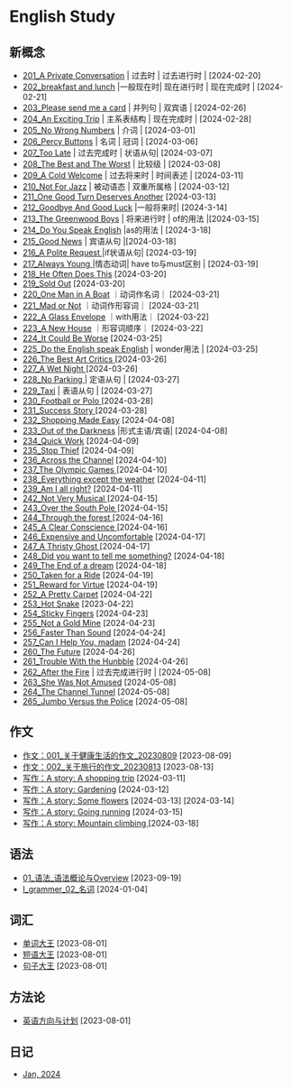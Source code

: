 # English Study

## 新概念

* [201_A Private Conversation](https://github.com/carloscn/english/issues/18) | 过去时 | 过去进行时 | [2024-02-20]
* [202_breakfast and lunch](https://github.com/carloscn/english/issues/19) |一般现在时| 现在进行时 | 现在完成时 | [2024-02-21]
* [203_Please send me a card](https://github.com/carloscn/english/issues/20)  | 并列句 | 双宾语 | [2024-02-26]
* [204_An Exciting Trip](https://github.com/carloscn/english/issues/21) | 主系表结构 | 现在完成时 | [2024-02-28]
* [205_No Wrong Numbers](https://github.com/carloscn/english/issues/22) | 介词 | [2024-03-01]
* [206_Percy Buttons](https://github.com/carloscn/english/issues/23) | 名词 | 冠词 | [2024-03-06]
* [207_Too Late](https://github.com/carloscn/english/issues/24) | 过去完成时 | 状语从句| [2024-03-07]
* [208_The Best and The Worst](https://github.com/carloscn/english/issues/25) | 比较级 | [2024-03-08]
* [209_A Cold Welcome](https://github.com/carloscn/english/issues/26) | 过去将来时 | 时间表述 | [2024-03-11]
* [210_Not For Jazz](https://github.com/carloscn/english/issues/29) | 被动语态 | 双重所属格 | [2024-03-12]
* [211_One Good Turn Deserves Another](https://github.com/carloscn/english/issues/31) [2024-03-13]
* [212_Goodbye And Good Luck](https://github.com/carloscn/english/issues/33) |一般将来时| [2024-3-14]
* [213_The Greenwood Boys](https://github.com/carloscn/english/issues/35) | 将来进行时 | of的用法 |[2024-03-15]
* [214_Do You Speak English](https://github.com/carloscn/english/issues/37) |as的用法 | [2024-3-18]
* [215_Good News](https://github.com/carloscn/english/issues/38) | 宾语从句 |[2024-03-18]
* [216_A Polite Request ](https://github.com/carloscn/english/issues/40) |if状语从句| [2024-03-19]
* [217_Always Young ](https://github.com/carloscn/english/issues/41) |情态动词| have to与must区别 | [2024-03-19]
* [218_He Often Does This](https://github.com/carloscn/english/issues/44) [2024-03-20]
* [219_Sold Out](https://github.com/carloscn/english/issues/45)  [2024-03-20]
* [220_One Man in A Boat](https://github.com/carloscn/english/issues/47) ｜动词作名词｜ [2024-03-21]
* [221_Mad or Not](https://github.com/carloscn/english/issues/48) ｜动词作形容词｜ [2024-03-21]
* [222_A Glass Envelope](https://github.com/carloscn/english/issues/50) ｜with用法｜ [2024-03-22]
* [223_A New House](https://github.com/carloscn/english/issues/51) ｜形容词顺序｜ [2024-03-22]
* [224_It Could Be Worse](https://github.com/carloscn/english/issues/53) [2024-03-25]
* [225_Do the English speak English](https://github.com/carloscn/english/issues/54) | wonder用法 | [2024-03-25]
* [226_The Best Art Critics ](https://github.com/carloscn/english/issues/56) [2024-03-26]
* [227_A Wet Night ](https://github.com/carloscn/english/issues/57) [2024-03-26]
* [228_No Parking ](https://github.com/carloscn/english/issues/60) | 定语从句 | [2024-03-27]
* [229_Taxi](https://github.com/carloscn/english/issues/61) | 表语从句 | [2024-03-27]
* [230_Football or Polo ](https://github.com/carloscn/english/issues/63) [2024-03-28]
* [231_Success Story ](https://github.com/carloscn/english/issues/64) [2024-03-28]
* [232_Shopping Made Easy](https://github.com/carloscn/english/issues/66) [2024-04-08]
* [233_Out of the Darkness](https://github.com/carloscn/english/issues/67) |形式主语/宾语| [2024-04-08]
* [234_Quick Work](https://github.com/carloscn/english/issues/70) [2024-04-09]
* [235_Stop Thief](https://github.com/carloscn/english/issues/71) [2024-04-09]
* [236_Across the Channel](https://github.com/carloscn/english/issues/74) [2024-04-10]
* [237_The Olympic Games ](https://github.com/carloscn/english/issues/75) [2024-04-10]
* [238_Everything except the weather](https://github.com/carloscn/english/issues/77) [2024-04-11]
* [239_Am I all right?](https://github.com/carloscn/english/issues/78) [2024-04-11]
* [242_Not Very Musical ](https://github.com/carloscn/english/issues/84) [2024-04-15]
* [243_Over the South Pole ](https://github.com/carloscn/english/issues/85) [2024-04-15]
* [244_Through the forest ](https://github.com/carloscn/english/issues/86) [2024-04-16]
* [245_A Clear Conscience ](https://github.com/carloscn/english/issues/87) [2024-04-16]
* [246_Expensive and Uncomfortable](https://github.com/carloscn/english/issues/89) [2024-04-17]
* [247_A Thristy Ghost ](https://github.com/carloscn/english/issues/90) [2024-04-17]
* [248_Did you want to tell me something?](https://github.com/carloscn/english/issues/93) [2024-04-18]
* [249_The End of a dream](https://github.com/carloscn/english/issues/94) [2024-04-18]
* [250_Taken for a Ride](https://github.com/carloscn/english/issues/96) [2024-04-19]
* [251_Reward for Virtue](https://github.com/carloscn/english/issues/97) [2024-04-19]
* [252_A Pretty Carpet](https://github.com/carloscn/english/issues/98) [2024-04-22]
* [253_Hot Snake](https://github.com/carloscn/english/issues/99) [2023-04-22]
* [254_Sticky Fingers](https://github.com/carloscn/english/issues/102) [2024-04-23]
* [255_Not a Gold Mine](https://github.com/carloscn/english/issues/103) [2024-04-23]
* [256_Faster Than Sound](https://github.com/carloscn/english/issues/105) [2024-04-24]
* [257_Can I Help You, madam](https://github.com/carloscn/english/issues/107) [2024-04-24]
* [260_The Future](https://github.com/carloscn/english/issues/110) [2024-04-26]
* [261_Trouble With the Hunbble](https://github.com/carloscn/english/issues/111) [2024-04-26]
* [262_After the Fire](https://github.com/carloscn/english/issues/114) | 过去完成进行时 | [2024-05-08]
* [263_She Was Not Amused](https://github.com/carloscn/english/issues/115) [2024-05-08]
* [264_The Channel Tunnel](https://github.com/carloscn/english/issues/116) [2024-05-08]
* [265_Jumbo Versus the Police](https://github.com/carloscn/english/issues/117) [2024-05-08]
## 作文
* [作文：001_关于健康生活的作文_20230809](https://github.com/carloscn/english/issues/6) [2023-08-09]
* [作文：002_关于旅行的作文_20230813](https://github.com/carloscn/english/issues/8) [2023-08-13]
* [写作：A story: A shopping trip](https://github.com/carloscn/english/issues/27) [2024-03-11]
* [写作：A story: Gardening](https://github.com/carloscn/english/issues/30) [2024-03-12]
* [写作：A story: Some flowers](https://github.com/carloscn/english/issues/32) [2024-03-13] [2024-03-14]
* [写作：A story: Going running](https://github.com/carloscn/english/issues/34) [2024-03-15]
* [写作：A story: Mountain climbing ](https://github.com/carloscn/english/issues/39) [2024-03-18]
## 语法
* [01_语法_语法概论与Overview](https://github.com/carloscn/english/issues/9) [2023-09-19]
* [I_grammer_02_名词](https://github.com/carloscn/english/issues/10) [2024-01-04]

## 词汇
* [单词大王](https://docs.google.com/spreadsheets/d/19JnOYMzr39maovVVY1MH8A72gUUxlVoI3N6g5iYSPF0/edit?usp=drive_web&ouid=106924728673329756443) [2023-08-01]
* [短语大王](https://docs.google.com/spreadsheets/d/1a2ZQJH7GG64CjUf3vBtnhKfOP5t1K0N9CcDSP9bSzao/edit#gid=0) [2023-08-01]
* [句子大王](https://docs.google.com/spreadsheets/d/1ykIJzGU6ZXABw_feIefMkp0HTFHo_PYM-a6y_ujcwM4/edit#gid=0) [2023-08-01]

## 方法论
* [英语方向与计划](https://github.com/carloscn/english/blob/master/method.md) [2023-08-01]

## 日记

* [Jan, 2024](https://github.com/carloscn/english/issues/12)
